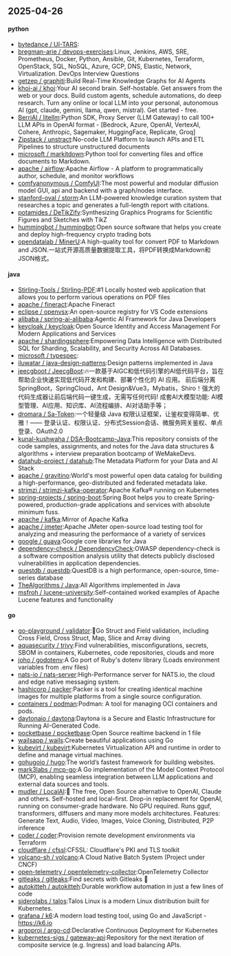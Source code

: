 ## 2025-04-26

#### python
* [bytedance / UI-TARS](https://github.com/bytedance/UI-TARS):
* [bregman-arie / devops-exercises](https://github.com/bregman-arie/devops-exercises):Linux, Jenkins, AWS, SRE, Prometheus, Docker, Python, Ansible, Git, Kubernetes, Terraform, OpenStack, SQL, NoSQL, Azure, GCP, DNS, Elastic, Network, Virtualization. DevOps Interview Questions
* [getzep / graphiti](https://github.com/getzep/graphiti):Build Real-Time Knowledge Graphs for AI Agents
* [khoj-ai / khoj](https://github.com/khoj-ai/khoj):Your AI second brain. Self-hostable. Get answers from the web or your docs. Build custom agents, schedule automations, do deep research. Turn any online or local LLM into your personal, autonomous AI (gpt, claude, gemini, llama, qwen, mistral). Get started - free.
* [BerriAI / litellm](https://github.com/BerriAI/litellm):Python SDK, Proxy Server (LLM Gateway) to call 100+ LLM APIs in OpenAI format - [Bedrock, Azure, OpenAI, VertexAI, Cohere, Anthropic, Sagemaker, HuggingFace, Replicate, Groq]
* [Zipstack / unstract](https://github.com/Zipstack/unstract):No-code LLM Platform to launch APIs and ETL Pipelines to structure unstructured documents
* [microsoft / markitdown](https://github.com/microsoft/markitdown):Python tool for converting files and office documents to Markdown.
* [apache / airflow](https://github.com/apache/airflow):Apache Airflow - A platform to programmatically author, schedule, and monitor workflows
* [comfyanonymous / ComfyUI](https://github.com/comfyanonymous/ComfyUI):The most powerful and modular diffusion model GUI, api and backend with a graph/nodes interface.
* [stanford-oval / storm](https://github.com/stanford-oval/storm):An LLM-powered knowledge curation system that researches a topic and generates a full-length report with citations.
* [potamides / DeTikZify](https://github.com/potamides/DeTikZify):Synthesizing Graphics Programs for Scientific Figures and Sketches with TikZ
* [hummingbot / hummingbot](https://github.com/hummingbot/hummingbot):Open source software that helps you create and deploy high-frequency crypto trading bots
* [opendatalab / MinerU](https://github.com/opendatalab/MinerU):A high-quality tool for convert PDF to Markdown and JSON.一站式开源高质量数据提取工具，将PDF转换成Markdown和JSON格式。

#### java
* [Stirling-Tools / Stirling-PDF](https://github.com/Stirling-Tools/Stirling-PDF):#1 Locally hosted web application that allows you to perform various operations on PDF files
* [apache / fineract](https://github.com/apache/fineract):Apache Fineract
* [eclipse / openvsx](https://github.com/eclipse/openvsx):An open-source registry for VS Code extensions
* [alibaba / spring-ai-alibaba](https://github.com/alibaba/spring-ai-alibaba):Agentic AI Framework for Java Developers
* [keycloak / keycloak](https://github.com/keycloak/keycloak):Open Source Identity and Access Management For Modern Applications and Services
* [apache / shardingsphere](https://github.com/apache/shardingsphere):Empowering Data Intelligence with Distributed SQL for Sharding, Scalability, and Security Across All Databases.
* [microsoft / typespec](https://github.com/microsoft/typespec):
* [iluwatar / java-design-patterns](https://github.com/iluwatar/java-design-patterns):Design patterns implemented in Java
* [jeecgboot / JeecgBoot](https://github.com/jeecgboot/JeecgBoot):🔥一款基于AIGC和低代码引擎的AI低代码平台，旨在帮助企业快速实现低代码开发和构建、部署个性化的 AI 应用。 前后端分离 SpringBoot，SpringCloud，Ant Design&Vue3，Mybatis，Shiro！强大的代码生成器让前后端代码一键生成，无需写任何代码! 成套AI大模型功能: AI模型管理、AI应用、知识库、AI流程编排、AI对话助手等；
* [dromara / Sa-Token](https://github.com/dromara/Sa-Token):一个轻量级 Java 权限认证框架，让鉴权变得简单、优雅！—— 登录认证、权限认证、分布式Session会话、微服务网关鉴权、单点登录、OAuth2.0
* [kunal-kushwaha / DSA-Bootcamp-Java](https://github.com/kunal-kushwaha/DSA-Bootcamp-Java):This repository consists of the code samples, assignments, and notes for the Java data structures & algorithms + interview preparation bootcamp of WeMakeDevs.
* [datahub-project / datahub](https://github.com/datahub-project/datahub):The Metadata Platform for your Data and AI Stack
* [apache / gravitino](https://github.com/apache/gravitino):World's most powerful open data catalog for building a high-performance, geo-distributed and federated metadata lake.
* [strimzi / strimzi-kafka-operator](https://github.com/strimzi/strimzi-kafka-operator):Apache Kafka® running on Kubernetes
* [spring-projects / spring-boot](https://github.com/spring-projects/spring-boot):Spring Boot helps you to create Spring-powered, production-grade applications and services with absolute minimum fuss.
* [apache / kafka](https://github.com/apache/kafka):Mirror of Apache Kafka
* [apache / jmeter](https://github.com/apache/jmeter):Apache JMeter open-source load testing tool for analyzing and measuring the performance of a variety of services
* [google / guava](https://github.com/google/guava):Google core libraries for Java
* [dependency-check / DependencyCheck](https://github.com/dependency-check/DependencyCheck):OWASP dependency-check is a software composition analysis utility that detects publicly disclosed vulnerabilities in application dependencies.
* [questdb / questdb](https://github.com/questdb/questdb):QuestDB is a high performance, open-source, time-series database
* [TheAlgorithms / Java](https://github.com/TheAlgorithms/Java):All Algorithms implemented in Java
* [msfroh / lucene-university](https://github.com/msfroh/lucene-university):Self-contained worked examples of Apache Lucene features and functionality

#### go
* [go-playground / validator](https://github.com/go-playground/validator):💯Go Struct and Field validation, including Cross Field, Cross Struct, Map, Slice and Array diving
* [aquasecurity / trivy](https://github.com/aquasecurity/trivy):Find vulnerabilities, misconfigurations, secrets, SBOM in containers, Kubernetes, code repositories, clouds and more
* [joho / godotenv](https://github.com/joho/godotenv):A Go port of Ruby's dotenv library (Loads environment variables from .env files)
* [nats-io / nats-server](https://github.com/nats-io/nats-server):High-Performance server for NATS.io, the cloud and edge native messaging system.
* [hashicorp / packer](https://github.com/hashicorp/packer):Packer is a tool for creating identical machine images for multiple platforms from a single source configuration.
* [containers / podman](https://github.com/containers/podman):Podman: A tool for managing OCI containers and pods.
* [daytonaio / daytona](https://github.com/daytonaio/daytona):Daytona is a Secure and Elastic Infrastructure for Running AI-Generated Code.
* [pocketbase / pocketbase](https://github.com/pocketbase/pocketbase):Open Source realtime backend in 1 file
* [wailsapp / wails](https://github.com/wailsapp/wails):Create beautiful applications using Go
* [kubevirt / kubevirt](https://github.com/kubevirt/kubevirt):Kubernetes Virtualization API and runtime in order to define and manage virtual machines.
* [gohugoio / hugo](https://github.com/gohugoio/hugo):The world’s fastest framework for building websites.
* [mark3labs / mcp-go](https://github.com/mark3labs/mcp-go):A Go implementation of the Model Context Protocol (MCP), enabling seamless integration between LLM applications and external data sources and tools.
* [mudler / LocalAI](https://github.com/mudler/LocalAI):🤖 The free, Open Source alternative to OpenAI, Claude and others. Self-hosted and local-first. Drop-in replacement for OpenAI, running on consumer-grade hardware. No GPU required. Runs gguf, transformers, diffusers and many more models architectures. Features: Generate Text, Audio, Video, Images, Voice Cloning, Distributed, P2P inference
* [coder / coder](https://github.com/coder/coder):Provision remote development environments via Terraform
* [cloudflare / cfssl](https://github.com/cloudflare/cfssl):CFSSL: Cloudflare's PKI and TLS toolkit
* [volcano-sh / volcano](https://github.com/volcano-sh/volcano):A Cloud Native Batch System (Project under CNCF)
* [open-telemetry / opentelemetry-collector](https://github.com/open-telemetry/opentelemetry-collector):OpenTelemetry Collector
* [gitleaks / gitleaks](https://github.com/gitleaks/gitleaks):Find secrets with Gitleaks 🔑
* [autokitteh / autokitteh](https://github.com/autokitteh/autokitteh):Durable workflow automation in just a few lines of code
* [siderolabs / talos](https://github.com/siderolabs/talos):Talos Linux is a modern Linux distribution built for Kubernetes.
* [grafana / k6](https://github.com/grafana/k6):A modern load testing tool, using Go and JavaScript - https://k6.io
* [argoproj / argo-cd](https://github.com/argoproj/argo-cd):Declarative Continuous Deployment for Kubernetes
* [kubernetes-sigs / gateway-api](https://github.com/kubernetes-sigs/gateway-api):Repository for the next iteration of composite service (e.g. Ingress) and load balancing APIs.
